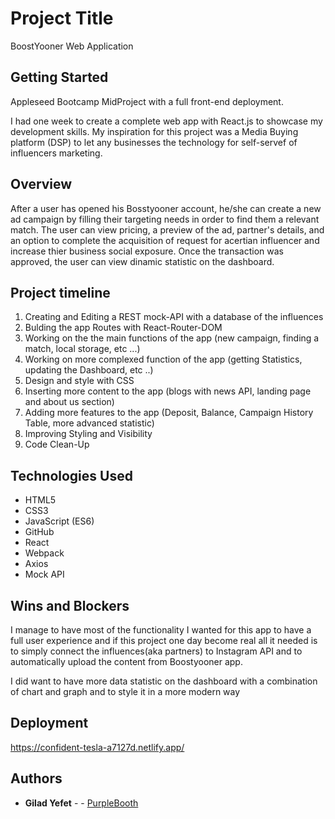 # Project Title
 
BoostYooner Web Application
 
## Getting Started
 
Appleseed Bootcamp MidProject with a full front-end deployment.
 
I had one week to create a complete web app with React.js to showcase my development skills. 
My inspiration for this project was a Media Buying platform (DSP) to let any businesses the
technology for self-servef of influencers marketing.
 
## Overview
 
After a user has opened his Bosstyooner account, he/she can create a new ad campaign by filling
their targeting needs in order to find them a relevant match.
The user can view pricing, a preview of the ad, partner's details, and an option to complete the acquisition
of request for acertian influencer and increase thier business social exposure.
Once the transaction was approved, the user can view dinamic statistic on the dashboard.
 
## Project timeline 
 
1. Creating and Editing a REST mock-API with a database of the influences
2. Bulding the app Routes with React-Router-DOM
3. Working on the the main functions of the app (new campaign, finding a match, local storage, etc ...)
3. Working on more complexed function of the app (getting Statistics, updating the Dashboard, etc ..)
4. Design and style with CSS
5. Inserting more content to the app (blogs with news API, landing page and about us section)
6. Adding more features to the app (Deposit, Balance, Campaign History Table, more advanced statistic)
7. Improving Styling and Visibility
9. Code Clean-Up

## Technologies Used
* HTML5
* CSS3
* JavaScript (ES6)
* GitHub
* React
* Webpack
* Axios
* Mock API

## Wins and Blockers
 
I manage to have most of the functionality I wanted for this app to have a full  user experience and if this project
one day become real all it needed is to simply connect the influences(aka partners) to Instagram API and to automatically
upload the content from Boostyooner app.
 
I did want to have more data statistic on the dashboard with a combination of chart and graph and to style it 
in a more modern way
 
## Deployment
 
https://confident-tesla-a7127d.netlify.app/
 
## Authors
 
* **Gilad Yefet** -  - [PurpleBooth](https://github.com/gilad18)